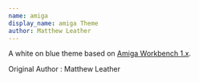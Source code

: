 ```yaml
---
name: amiga
display_name: amiga Theme
author: Matthew Leather
---
```

A white on blue theme based on [Amiga Workbench 1.x](https://en.wikipedia.org/wiki/Workbench_(AmigaOS)#Workbench_1.x).

Original Author
: Matthew Leather
